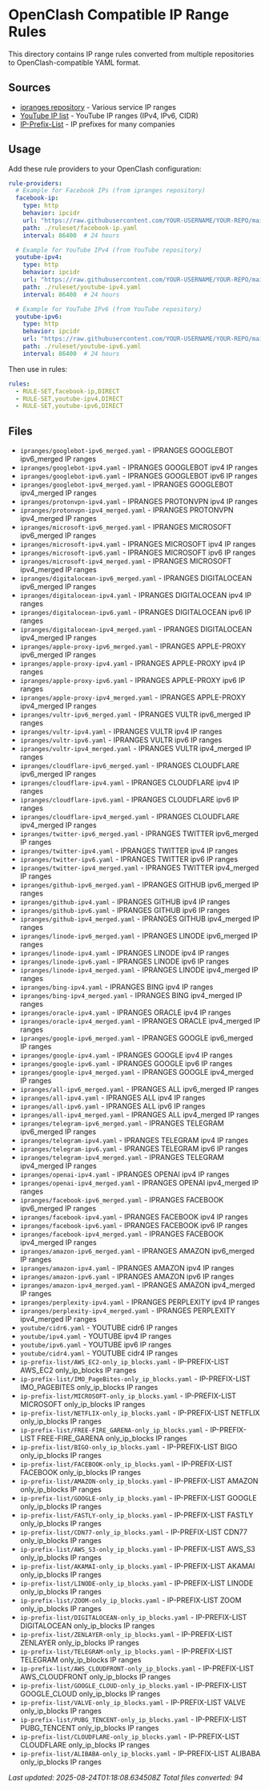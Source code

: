 # OpenClash Compatible IP Range Rules

This directory contains IP range rules converted from multiple repositories to OpenClash-compatible YAML format.

## Sources

- [ipranges repository](https://github.com/lord-alfred/ipranges) - Various service IP ranges
- [YouTube IP list](https://github.com/touhidurrr/iplist-youtube) - YouTube IP ranges (IPv4, IPv6, CIDR)
- [IP-Prefix-List](https://github.com/sakib-m/IP-Prefix-List) - IP prefixes for many companies

## Usage

Add these rule providers to your OpenClash configuration:

```yaml
rule-providers:
  # Example for Facebook IPs (from ipranges repository)
  facebook-ip:
    type: http
    behavior: ipcidr
    url: "https://raw.githubusercontent.com/YOUR-USERNAME/YOUR-REPO/main/openclash-rules/ipranges/facebook-ipv4.yaml"
    path: ./ruleset/facebook-ip.yaml
    interval: 86400  # 24 hours

  # Example for YouTube IPv4 (from YouTube repository)
  youtube-ipv4:
    type: http
    behavior: ipcidr
    url: "https://raw.githubusercontent.com/YOUR-USERNAME/YOUR-REPO/main/openclash-rules/youtube/ipv4.yaml"
    path: ./ruleset/youtube-ipv4.yaml
    interval: 86400  # 24 hours

  # Example for YouTube IPv6 (from YouTube repository)
  youtube-ipv6:
    type: http
    behavior: ipcidr
    url: "https://raw.githubusercontent.com/YOUR-USERNAME/YOUR-REPO/main/openclash-rules/youtube/ipv6.yaml"
    path: ./ruleset/youtube-ipv6.yaml
    interval: 86400  # 24 hours
```

Then use in rules:
```yaml
rules:
  - RULE-SET,facebook-ip,DIRECT
  - RULE-SET,youtube-ipv4,DIRECT
  - RULE-SET,youtube-ipv6,DIRECT
```

## Files

- `ipranges/googlebot-ipv6_merged.yaml` - IPRANGES GOOGLEBOT ipv6_merged IP ranges
- `ipranges/googlebot-ipv4.yaml` - IPRANGES GOOGLEBOT ipv4 IP ranges
- `ipranges/googlebot-ipv6.yaml` - IPRANGES GOOGLEBOT ipv6 IP ranges
- `ipranges/googlebot-ipv4_merged.yaml` - IPRANGES GOOGLEBOT ipv4_merged IP ranges
- `ipranges/protonvpn-ipv4.yaml` - IPRANGES PROTONVPN ipv4 IP ranges
- `ipranges/protonvpn-ipv4_merged.yaml` - IPRANGES PROTONVPN ipv4_merged IP ranges
- `ipranges/microsoft-ipv6_merged.yaml` - IPRANGES MICROSOFT ipv6_merged IP ranges
- `ipranges/microsoft-ipv4.yaml` - IPRANGES MICROSOFT ipv4 IP ranges
- `ipranges/microsoft-ipv6.yaml` - IPRANGES MICROSOFT ipv6 IP ranges
- `ipranges/microsoft-ipv4_merged.yaml` - IPRANGES MICROSOFT ipv4_merged IP ranges
- `ipranges/digitalocean-ipv6_merged.yaml` - IPRANGES DIGITALOCEAN ipv6_merged IP ranges
- `ipranges/digitalocean-ipv4.yaml` - IPRANGES DIGITALOCEAN ipv4 IP ranges
- `ipranges/digitalocean-ipv6.yaml` - IPRANGES DIGITALOCEAN ipv6 IP ranges
- `ipranges/digitalocean-ipv4_merged.yaml` - IPRANGES DIGITALOCEAN ipv4_merged IP ranges
- `ipranges/apple-proxy-ipv6_merged.yaml` - IPRANGES APPLE-PROXY ipv6_merged IP ranges
- `ipranges/apple-proxy-ipv4.yaml` - IPRANGES APPLE-PROXY ipv4 IP ranges
- `ipranges/apple-proxy-ipv6.yaml` - IPRANGES APPLE-PROXY ipv6 IP ranges
- `ipranges/apple-proxy-ipv4_merged.yaml` - IPRANGES APPLE-PROXY ipv4_merged IP ranges
- `ipranges/vultr-ipv6_merged.yaml` - IPRANGES VULTR ipv6_merged IP ranges
- `ipranges/vultr-ipv4.yaml` - IPRANGES VULTR ipv4 IP ranges
- `ipranges/vultr-ipv6.yaml` - IPRANGES VULTR ipv6 IP ranges
- `ipranges/vultr-ipv4_merged.yaml` - IPRANGES VULTR ipv4_merged IP ranges
- `ipranges/cloudflare-ipv6_merged.yaml` - IPRANGES CLOUDFLARE ipv6_merged IP ranges
- `ipranges/cloudflare-ipv4.yaml` - IPRANGES CLOUDFLARE ipv4 IP ranges
- `ipranges/cloudflare-ipv6.yaml` - IPRANGES CLOUDFLARE ipv6 IP ranges
- `ipranges/cloudflare-ipv4_merged.yaml` - IPRANGES CLOUDFLARE ipv4_merged IP ranges
- `ipranges/twitter-ipv6_merged.yaml` - IPRANGES TWITTER ipv6_merged IP ranges
- `ipranges/twitter-ipv4.yaml` - IPRANGES TWITTER ipv4 IP ranges
- `ipranges/twitter-ipv6.yaml` - IPRANGES TWITTER ipv6 IP ranges
- `ipranges/twitter-ipv4_merged.yaml` - IPRANGES TWITTER ipv4_merged IP ranges
- `ipranges/github-ipv6_merged.yaml` - IPRANGES GITHUB ipv6_merged IP ranges
- `ipranges/github-ipv4.yaml` - IPRANGES GITHUB ipv4 IP ranges
- `ipranges/github-ipv6.yaml` - IPRANGES GITHUB ipv6 IP ranges
- `ipranges/github-ipv4_merged.yaml` - IPRANGES GITHUB ipv4_merged IP ranges
- `ipranges/linode-ipv6_merged.yaml` - IPRANGES LINODE ipv6_merged IP ranges
- `ipranges/linode-ipv4.yaml` - IPRANGES LINODE ipv4 IP ranges
- `ipranges/linode-ipv6.yaml` - IPRANGES LINODE ipv6 IP ranges
- `ipranges/linode-ipv4_merged.yaml` - IPRANGES LINODE ipv4_merged IP ranges
- `ipranges/bing-ipv4.yaml` - IPRANGES BING ipv4 IP ranges
- `ipranges/bing-ipv4_merged.yaml` - IPRANGES BING ipv4_merged IP ranges
- `ipranges/oracle-ipv4.yaml` - IPRANGES ORACLE ipv4 IP ranges
- `ipranges/oracle-ipv4_merged.yaml` - IPRANGES ORACLE ipv4_merged IP ranges
- `ipranges/google-ipv6_merged.yaml` - IPRANGES GOOGLE ipv6_merged IP ranges
- `ipranges/google-ipv4.yaml` - IPRANGES GOOGLE ipv4 IP ranges
- `ipranges/google-ipv6.yaml` - IPRANGES GOOGLE ipv6 IP ranges
- `ipranges/google-ipv4_merged.yaml` - IPRANGES GOOGLE ipv4_merged IP ranges
- `ipranges/all-ipv6_merged.yaml` - IPRANGES ALL ipv6_merged IP ranges
- `ipranges/all-ipv4.yaml` - IPRANGES ALL ipv4 IP ranges
- `ipranges/all-ipv6.yaml` - IPRANGES ALL ipv6 IP ranges
- `ipranges/all-ipv4_merged.yaml` - IPRANGES ALL ipv4_merged IP ranges
- `ipranges/telegram-ipv6_merged.yaml` - IPRANGES TELEGRAM ipv6_merged IP ranges
- `ipranges/telegram-ipv4.yaml` - IPRANGES TELEGRAM ipv4 IP ranges
- `ipranges/telegram-ipv6.yaml` - IPRANGES TELEGRAM ipv6 IP ranges
- `ipranges/telegram-ipv4_merged.yaml` - IPRANGES TELEGRAM ipv4_merged IP ranges
- `ipranges/openai-ipv4.yaml` - IPRANGES OPENAI ipv4 IP ranges
- `ipranges/openai-ipv4_merged.yaml` - IPRANGES OPENAI ipv4_merged IP ranges
- `ipranges/facebook-ipv6_merged.yaml` - IPRANGES FACEBOOK ipv6_merged IP ranges
- `ipranges/facebook-ipv4.yaml` - IPRANGES FACEBOOK ipv4 IP ranges
- `ipranges/facebook-ipv6.yaml` - IPRANGES FACEBOOK ipv6 IP ranges
- `ipranges/facebook-ipv4_merged.yaml` - IPRANGES FACEBOOK ipv4_merged IP ranges
- `ipranges/amazon-ipv6_merged.yaml` - IPRANGES AMAZON ipv6_merged IP ranges
- `ipranges/amazon-ipv4.yaml` - IPRANGES AMAZON ipv4 IP ranges
- `ipranges/amazon-ipv6.yaml` - IPRANGES AMAZON ipv6 IP ranges
- `ipranges/amazon-ipv4_merged.yaml` - IPRANGES AMAZON ipv4_merged IP ranges
- `ipranges/perplexity-ipv4.yaml` - IPRANGES PERPLEXITY ipv4 IP ranges
- `ipranges/perplexity-ipv4_merged.yaml` - IPRANGES PERPLEXITY ipv4_merged IP ranges
- `youtube/cidr6.yaml` - YOUTUBE  cidr6 IP ranges
- `youtube/ipv4.yaml` - YOUTUBE  ipv4 IP ranges
- `youtube/ipv6.yaml` - YOUTUBE  ipv6 IP ranges
- `youtube/cidr4.yaml` - YOUTUBE  cidr4 IP ranges
- `ip-prefix-list/AWS_EC2-only_ip_blocks.yaml` - IP-PREFIX-LIST AWS_EC2 only_ip_blocks IP ranges
- `ip-prefix-list/IMO_PageBites-only_ip_blocks.yaml` - IP-PREFIX-LIST IMO_PAGEBITES only_ip_blocks IP ranges
- `ip-prefix-list/MICROSOFT-only_ip_blocks.yaml` - IP-PREFIX-LIST MICROSOFT only_ip_blocks IP ranges
- `ip-prefix-list/NETFLIX-only_ip_blocks.yaml` - IP-PREFIX-LIST NETFLIX only_ip_blocks IP ranges
- `ip-prefix-list/FREE-FIRE_GARENA-only_ip_blocks.yaml` - IP-PREFIX-LIST FREE-FIRE_GARENA only_ip_blocks IP ranges
- `ip-prefix-list/BIGO-only_ip_blocks.yaml` - IP-PREFIX-LIST BIGO only_ip_blocks IP ranges
- `ip-prefix-list/FACEBOOK-only_ip_blocks.yaml` - IP-PREFIX-LIST FACEBOOK only_ip_blocks IP ranges
- `ip-prefix-list/AMAZON-only_ip_blocks.yaml` - IP-PREFIX-LIST AMAZON only_ip_blocks IP ranges
- `ip-prefix-list/GOOGLE-only_ip_blocks.yaml` - IP-PREFIX-LIST GOOGLE only_ip_blocks IP ranges
- `ip-prefix-list/FASTLY-only_ip_blocks.yaml` - IP-PREFIX-LIST FASTLY only_ip_blocks IP ranges
- `ip-prefix-list/CDN77-only_ip_blocks.yaml` - IP-PREFIX-LIST CDN77 only_ip_blocks IP ranges
- `ip-prefix-list/AWS_S3-only_ip_blocks.yaml` - IP-PREFIX-LIST AWS_S3 only_ip_blocks IP ranges
- `ip-prefix-list/AKAMAI-only_ip_blocks.yaml` - IP-PREFIX-LIST AKAMAI only_ip_blocks IP ranges
- `ip-prefix-list/LINODE-only_ip_blocks.yaml` - IP-PREFIX-LIST LINODE only_ip_blocks IP ranges
- `ip-prefix-list/ZOOM-only_ip_blocks.yaml` - IP-PREFIX-LIST ZOOM only_ip_blocks IP ranges
- `ip-prefix-list/DIGITALOCEAN-only_ip_blocks.yaml` - IP-PREFIX-LIST DIGITALOCEAN only_ip_blocks IP ranges
- `ip-prefix-list/ZENLAYER-only_ip_blocks.yaml` - IP-PREFIX-LIST ZENLAYER only_ip_blocks IP ranges
- `ip-prefix-list/TELEGRAM-only_ip_blocks.yaml` - IP-PREFIX-LIST TELEGRAM only_ip_blocks IP ranges
- `ip-prefix-list/AWS_CLOUDFRONT-only_ip_blocks.yaml` - IP-PREFIX-LIST AWS_CLOUDFRONT only_ip_blocks IP ranges
- `ip-prefix-list/GOOGLE_CLOUD-only_ip_blocks.yaml` - IP-PREFIX-LIST GOOGLE_CLOUD only_ip_blocks IP ranges
- `ip-prefix-list/VALVE-only_ip_blocks.yaml` - IP-PREFIX-LIST VALVE only_ip_blocks IP ranges
- `ip-prefix-list/PUBG_TENCENT-only_ip_blocks.yaml` - IP-PREFIX-LIST PUBG_TENCENT only_ip_blocks IP ranges
- `ip-prefix-list/CLOUDFLARE-only_ip_blocks.yaml` - IP-PREFIX-LIST CLOUDFLARE only_ip_blocks IP ranges
- `ip-prefix-list/ALIBABA-only_ip_blocks.yaml` - IP-PREFIX-LIST ALIBABA only_ip_blocks IP ranges

*Last updated: 2025-08-24T01:18:08.634508Z*
*Total files converted: 94*
